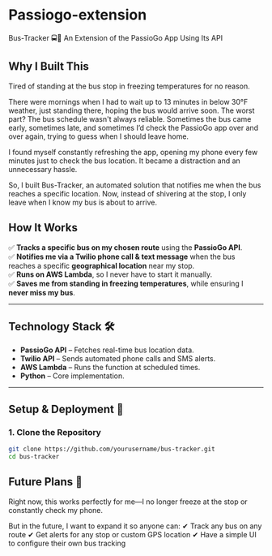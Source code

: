 # Passiogo-extension
Bus-Tracker 🚍📲
An Extension of the PassioGo App Using Its API

## **Why I Built This**
Tired of standing at the bus stop in freezing temperatures for no reason.

There were mornings when I had to wait up to 13 minutes in below 30°F weather, just standing there, hoping the bus would arrive soon. The worst part? The bus schedule wasn't always reliable. Sometimes the bus came early, sometimes late, and sometimes I’d check the PassioGo app over and over again, trying to guess when I should leave home.

I found myself constantly refreshing the app, opening my phone every few minutes just to check the bus location. It became a distraction and an unnecessary hassle.

So, I built Bus-Tracker, an automated solution that notifies me when the bus reaches a specific location. Now, instead of shivering at the stop, I only leave when I know my bus is about to arrive.

## **How It Works**  
✅ **Tracks a specific bus on my chosen route** using the **PassioGo API**.  
✅ **Notifies me via a Twilio phone call & text message** when the bus reaches a specific **geographical location** near my stop.  
✅ **Runs on AWS Lambda**, so I never have to start it manually.  
✅ **Saves me from standing in freezing temperatures**, while ensuring I **never miss my bus**.  

---

## **Technology Stack** 🛠  
- **PassioGo API** – Fetches real-time bus location data.  
- **Twilio API** – Sends automated phone calls and SMS alerts.  
- **AWS Lambda** – Runs the function at scheduled times.  
- **Python** – Core implementation.  

---

## **Setup & Deployment** 🚀  

### **1. Clone the Repository**  
```bash
git clone https://github.com/yourusername/bus-tracker.git
cd bus-tracker
```

## **Future Plans 🚀**
Right now, this works perfectly for me—I no longer freeze at the stop or constantly check my phone.

But in the future, I want to expand it so anyone can:
✔ Track any bus on any route
✔ Get alerts for any stop or custom GPS location
✔ Have a simple UI to configure their own bus tracking